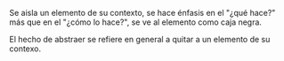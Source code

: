 Se aisla un elemento de su contexto, se hace énfasis en el  "¿qué hace?" más que en el "¿cómo lo hace?", se ve al elemento como caja negra.

El hecho de abstraer se refiere en general a quitar a un elemento de su contexo.